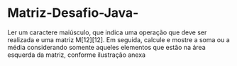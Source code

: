 # Matriz-Desafio-Java-
Ler um caractere maiúsculo, que indica uma operação que deve ser realizada e uma matriz M[12][12]. Em seguida, calcule e mostre a soma ou a média considerando somente aqueles elementos que estão na área esquerda da matriz, conforme ilustração anexa
